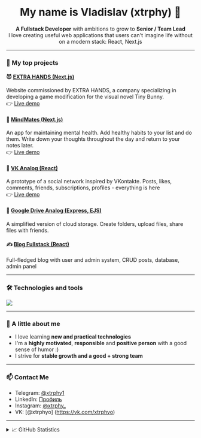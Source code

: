 <h1 align="center">My name is Vladislav (xtrphy) 👋</h1>

<p align="center">
  <strong>A Fullstack Developer</strong> with ambitions to grow to <strong>Senior / Team Lead</strong><br />
  I love creating useful web applications that users can't imagine life without on a modern stack: React, Next.js
</p>

---

### 🚀 My top projects

#### 😈 [EXTRA HANDS (Next.js)](https://github.com/xtrphy/extrahands-website)  
Website commissioned by EXTRA HANDS, a company specializing in developing a game modification for the visual novel Tiny Bunny.  
👉 [Live demo](https://extrahands-website.vercel.app/)

#### 🧠 [MindMates (Next.js)](https://github.com/xtrphy/mind-mates-app)  
An app for maintaining mental health. Add healthy habits to your list and do them. Write down your thoughts throughout the day and return to your notes later.  
👉 [Live demo](https://mind-mates-app.vercel.app/)

#### 👥 [VK Analog (React)](https://github.com/xtrphy/vk-analog)  
A prototype of a social network inspired by VKontakte. Posts, likes, comments, friends, subscriptions, profiles - everything is here  
👉 [Live demo](https://vkonnekte-app.netlify.app/)

#### 📁 [Google Drive Analog (Express, EJS)](https://github.com/xtrphy/file-uploader)  
A simplified version of cloud storage. Create folders, upload files, share files with friends.

#### ✍️ [Blog Fullstack (React)](https://github.com/xtrphy/blog-fullstack)  
Full-fledged blog with user and admin system, CRUD posts, database, admin panel

---

### 🛠 Technologies and tools
<div align="left">
  <img src="https://skillicons.dev/icons?i=react,nextjs,ts,js,tailwind,prisma,postgres,nodejs,redux,html,css,bootstrap,sqlite,figma,git,jest,postman,ps" />
</div>

---

### 🧠 A little about me

- I love learning **new and practical technologies**
- I'm a **highly motivated**, **responsible** and **positive person** with a good sense of humor :)
- I strive for **stable growth and a good + strong team**

---

### 📫 Contact Me

- Telegram: [@xtrphy1](https://t.me/xtrphy1)  
- LinkedIn: [Профиль](https://www.linkedin.com/in/xtrphy-перепечкин-150434367)  
- Instagram: [@xtrphy_](https://www.instagram.com/xtrphy_/)
- VK: [@xtrphyo] (https://vk.com/xtrphyo)

---

<details>
  <summary>📈 GitHub Statistics</summary>
  <p align="center">
    <img src="https://github-readme-stats.vercel.app/api?username=xtrphy&show_icons=true&theme=tokyonight&hide_border=true" alt="GitHub stats"/>
    <br />
    <img src="https://github-readme-streak-stats.herokuapp.com?user=xtrphy&theme=tokyonight&hide_border=true" alt="Streak stats"/>
  </p>
</details>
